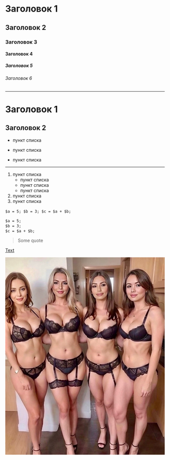 # Заголовок 1
## Заголовок 2
### Заголовок 3
#### Заголовок 4
##### Заголовок 5
###### Заголовок 6

___

Заголовок 1
=
Заголовок 2
-

* пункт списка
- пункт списка
+ пункт списка
***
1. пункт списка
    * пункт списка
    - пункт списка
    + пункт списка
2. пункт списка
3. пункт списка


`
$a = 5;
$b = 3;
$c = $a + $b;
`

```
$a = 5;
$b = 3;
$c = $a + $b;
```

> Some quote

[Text](http://google.com)

![Picture](img/1.jpg)